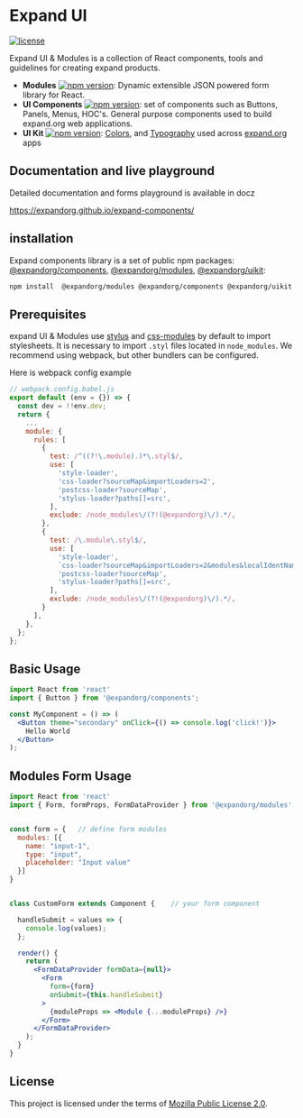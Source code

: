 # Expand UI
[![license](https://img.shields.io/npm/l/@expandorg/components.svg?style=flat-square)](https://www.npmjs.com/package/@expandorg/components)

Expand UI & Modules is a collection of React components, tools and guidelines for creating expand products.

* **Modules** [![npm version](https://img.shields.io/npm/v/@expandorg/modules.svg?style=flat-square)](https://www.npmjs.com/package/@expandorg/modules): Dynamic extensible JSON powered form library for React.
* **UI Components** [![npm version](https://img.shields.io/npm/v/@expandorg/components.svg?style=flat-square)](https://www.npmjs.com/package/@expandorg/components):  set of components such as Buttons, Panels, Menus, HOC's. General purpose components used to build expand.org web applications.
* **UI Kit** [![npm version](https://img.shields.io/npm/v/@expandorg/uikit.svg?style=flat-square)](https://www.npmjs.com/package/@expandorg/uikit): [Colors](https://expandorg.github.io/expand-components/#/uikit-colors), and [Typography](https://expandorg.github.io/expand-components/#/uikit-typography) used across [expand.org](https://expand.org) apps



## Documentation and live playground
Detailed documentation and forms playground is available in docz

https://expandorg.github.io/expand-components/

## installation

Expand components library is a set of public npm packages: [@expandorg/components](https://www.npmjs.com/package/@expandorg/components), [@expandorg/modules](https://www.npmjs.com/package/@expandorg/modules), [@expandorg/uikit](https://www.npmjs.com/package/@expandorg/uikit):

```bash
npm install  @expandorg/modules @expandorg/components @expandorg/uikit --save
```


## Prerequisites

expand UI & Modules use [stylus](http://stylus-lang.com/) and [css-modules](https://github.com/css-modules/css-modules) by default to import stylesheets.
It is necessary to import `.styl` files located in `node_modules`. We recommend using webpack, but other bundlers can be configured.

Here is webpack config example
```jsx
// webpack.config.babel.js
export default (env = {}) => {
  const dev = !!env.dev;
  return {
    ...
    module: {
      rules: [
        {
          test: /^((?!\.module).)*\.styl$/,
          use: [
            'style-loader',
            'css-loader?sourceMap&importLoaders=2',
            'postcss-loader?sourceMap',
            'stylus-loader?paths[]=src',
          ],
          exclude: /node_modules\/(?!(@expandorg)\/).*/,
        },
        {
          test: /\.module\.styl$/,
          use: [
            'style-loader',
            `css-loader?sourceMap&importLoaders=2&modules&localIdentName=${dev ? '[local]__[path][name]__' : ''}[hash:base64:5]`,
            'postcss-loader?sourceMap',
            'stylus-loader?paths[]=src',
          ],
          exclude: /node_modules\/(?!(@expandorg)\/).*/,
        }
      ],
    },
  };
};

```

## Basic Usage

```jsx
import React from 'react'
import { Button } from '@expandorg/components';

const MyComponent = () => (
  <Button theme="secondary" onClick={() => console.log('click!')}>
    Hello World
  </Button>
);
```


## Modules Form Usage

```jsx
import React from 'react'
import { Form, formProps, FormDataProvider } from '@expandorg/modules';


const form = {   // define form modules
  modules: [{
    name: "input-1",
    type: "input",
    placeholder: "Input value"
  }]
}


class CustomForm extends Component {    // your form component

  handleSubmit = values => {
    console.log(values);
  };

  render() {
    return (
      <FormDataProvider formData={null}>
        <Form
          form={form}
          onSubmit={this.handleSubmit}
        >
          {moduleProps => <Module {...moduleProps} />}
        </Form>
      </FormDataProvider>
    );
  }
}
```

## License

This project is licensed under the terms of [Mozilla Public License 2.0](./LICENSE).
